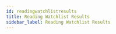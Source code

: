```yaml
---
id: readingwatchlistresults
title: Reading Watchlist Results
sidebar_label: Reading Watchlist Results
---
```

